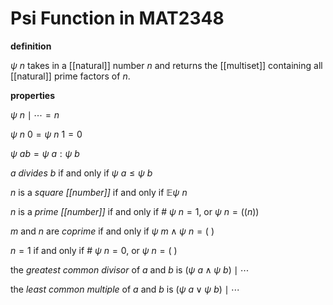 # Psi Function in MAT2348

**definition**

$\psi\ n$ takes in a [[natural]] number $n$ and returns the [[multiset]] containing all [[natural]] prime factors of $n$.

**properties**

$\psi\ n \mid \cdots = n$

$\psi\ n\ 0 = \psi\ n\ 1 = 0$

$\psi\ ab = \psi\ a : \psi\ b$

$a$ _divides_ $b$ if and only if $\psi\ a \le \psi\ b$

$n$ is a _square [[number]]_ if and only if $\mathbb E \psi\ n$

$n$ is a _prime [[number]]_ if and only if $\#\ \psi\ n = 1$, or $\psi\ n = ((n))$

$m$ and $n$ are _coprime_ if and only if $\psi\ m \land \psi\ n = (\ )$

$n = 1$ if and only if $\#\ \psi\ n = 0$, or $\psi\ n = (\ )$

the _greatest common divisor_ of $a$ and $b$ is $(\psi\ a \land \psi\ b) \mid \cdots$

the _least common multiple_ of $a$ and $b$ is $(\psi\ a \lor \psi\ b) \mid \cdots$
